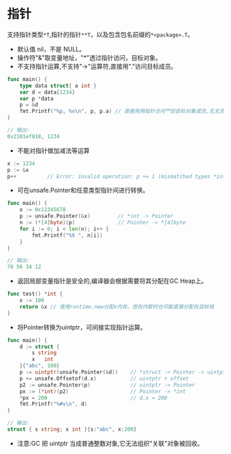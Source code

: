 
指针
=========

支持指针类型`*T`,指针的指针`**T`，以及包含包名前缀的`*<package>.T`。
- 默认值 nil，不是 NULL。
- 操作符"&"取变量地址，"*"透过指针访问，目标对象。
- 不支持指针运算,不支持"->"运算符,直接用"."访问目标成员。

```go
func main() {
    type data struct{ a int }
    var d = data{1234}
    var p *data
    p = &d
    fmt.Printf("%p, %v\n", p, p.a) // 直接⽤用指针访问⺫⽬目标对象成员,⽆无须转换。
}

// 输出:
0x2101ef018, 1234
```

- 不能对指针做加减法等运算

```go
x := 1234
p := &x
p++          // Error: invalid operation: p += 1 (mismatched types *int and int)
```

- 可在unsafe.Pointer和任意类型指针间进行转换。

```go
func main() {
    x := 0x12345678
    p := unsafe.Pointer(&x)         // *int -> Pointer
    n := (*[4]byte)(p)              // Pointer -> *[4]byte
    for i := 0; i < len(n); i++ {
        fmt.Printf("%X ", n[i])
    }
}

// 输出:
78 56 34 12
```

- 返回局部变量指针是安全的,编译器会根据需要将其分配在GC Heap上。

```go
func test() *int {
    x := 100
    return &x // 使用runtime.new分配x内存。但在内联时也可能直接分配在目标栈
}
```

- 将Pointer转换为uintptr，可间接实现指针运算。

```go
func main() {
    d := struct {
        s string
        x   int
    }{"abc", 100}
    p := uintptr(unsafe.Pointer(&d))    // *struct -> Pointer -> uintptr
    p += unsafe.Offsetof(d.x)           // uintptr + offset
    p2 := unsafe.Pointer(p)             // uintptr -> Pointer
    px := (*int)(p2)                    // Pointer -> *int
    *px = 200                           // d.x = 200
    fmt.Printf("%#v\n", d)
}

// 输出:
struct { s string; x int }{s:"abc", x:200}
```
- 注意:GC 把 uintptr 当成普通整数对象,它无法组织"关联"对象被回收。
